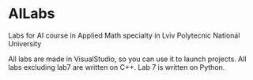 # AILabs
Labs for AI course in Applied Math specialty in Lviv Polytecnic National University

All labs are made in VisualStudio, so you can use it to launch projects.
All labs excluding lab7 are written on C++.
Lab 7 is written on Python.

